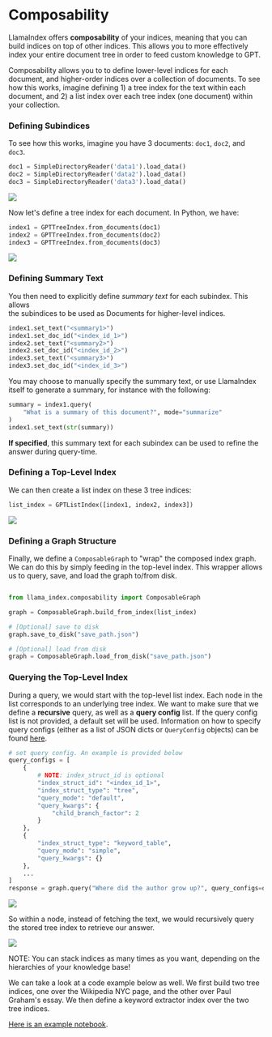 # Composability


LlamaIndex offers **composability** of your indices, meaning that you can build indices on top of other indices. This allows you to more effectively index your entire document tree in order to feed custom knowledge to GPT.

Composability allows you to to define lower-level indices for each document, and higher-order indices over a collection of documents. To see how this works, imagine defining 1) a tree index for the text within each document, and 2) a list index over each tree index (one document) within your collection.

### Defining Subindices
To see how this works, imagine you have 3 documents: `doc1`, `doc2`, and `doc3`.

```python
doc1 = SimpleDirectoryReader('data1').load_data()
doc2 = SimpleDirectoryReader('data2').load_data()
doc3 = SimpleDirectoryReader('data3').load_data()
```

![](/_static/composability/diagram_b0.png)

Now let's define a tree index for each document. In Python, we have:

```python
index1 = GPTTreeIndex.from_documents(doc1)
index2 = GPTTreeIndex.from_documents(doc2)
index3 = GPTTreeIndex.from_documents(doc3)
```

![](/_static/composability/diagram_b1.png)

### Defining Summary Text

You then need to explicitly define *summary text* for each subindex. This allows  
the subindices to be used as Documents for higher-level indices.

```python
index1.set_text("<summary1>")
index1.set_doc_id("<index_id_1>")
index2.set_text("<summary2>")
index2.set_doc_id("<index_id_2>")
index3.set_text("<summary3>")
index3.set_doc_id("<index_id_3>")
```

You may choose to manually specify the summary text, or use LlamaIndex itself to generate
a summary, for instance with the following:

```python
summary = index1.query(
    "What is a summary of this document?", mode="summarize"
)
index1.set_text(str(summary))
```

**If specified**, this summary text for each subindex can be used to refine the answer during query-time. 

### Defining a Top-Level Index

We can then create a list index on these 3 tree indices:

```python
list_index = GPTListIndex([index1, index2, index3])
```

![](/_static/composability/diagram.png)


### Defining a Graph Structure


Finally, we define a `ComposableGraph` to "wrap" the composed index graph.
We can do this by simply feeding in the top-level index.
This wrapper allows us to query, save, and load the graph to/from disk.

```python

from llama_index.composability import ComposableGraph

graph = ComposableGraph.build_from_index(list_index)

# [Optional] save to disk
graph.save_to_disk("save_path.json")

# [Optional] load from disk
graph = ComposableGraph.load_from_disk("save_path.json")

```


### Querying the Top-Level Index

During a query, we would start with the top-level list index. Each node in the list corresponds to an underlying tree index. 
We want to make sure that we define a **recursive** query, as well as a **query config** list. If the query config list is not
provided, a default set will be used.
Information on how to specify query configs (either as a list of JSON dicts or `QueryConfig` objects) can be found 
[here](/reference/indices/composability_query.rst).


```python
# set query config. An example is provided below
query_configs = [
    {
        # NOTE: index_struct_id is optional
        "index_struct_id": "<index_id_1>",
        "index_struct_type": "tree",
        "query_mode": "default",
        "query_kwargs": {
            "child_branch_factor": 2
        }
    },
    {
        "index_struct_type": "keyword_table",
        "query_mode": "simple",
        "query_kwargs": {}
    },
    ...
]
response = graph.query("Where did the author grow up?", query_configs=query_configs)
```

![](/_static/composability/diagram_q1.png)

So within a node, instead of fetching the text, we would recursively query the stored tree index to retrieve our answer.

![](/_static/composability/diagram_q2.png)

NOTE: You can stack indices as many times as you want, depending on the hierarchies of your knowledge base! 


We can take a look at a code example below as well. We first build two tree indices, one over the Wikipedia NYC page, and the other over Paul Graham's essay. We then define a keyword extractor index over the two tree indices.

[Here is an example notebook](https://github.com/jerryjliu/gpt_index/blob/main/examples/composable_indices/ComposableIndices.ipynb).
